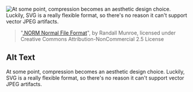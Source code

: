 ![At some point, compression becomes an  aesthetic design choice. Luckily, SVG is a really flexible format, so there's no reason it can't support vector JPEG artifacts.](https://imgs.xkcd.com/comics/norm_normal_file_format.png)
> "[.NORM Normal File Format](https://xkcd.com/2116/)", by Randall Munroe, licensed under Creative Commons Attribution-NonCommercial 2.5 License

## Alt Text
At some point, compression becomes an  aesthetic design choice. Luckily, SVG is a really flexible format, so there's no reason it can't support vector JPEG artifacts.
